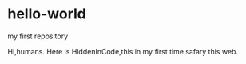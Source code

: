 # hello-world
my first repository

Hi,humans.
Here is HiddenInCode,this in my first time safary this web.
